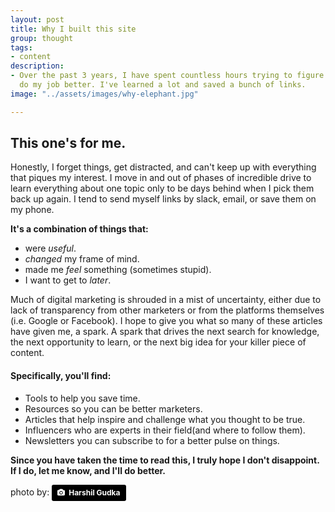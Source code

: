 ```yaml
---
layout: post
title: Why I built this site
group: thought
tags:
- content
description:
- Over the past 3 years, I have spent countless hours trying to figure out how to
  do my job better. I've learned a lot and saved a bunch of links.
image: "../assets/images/why-elephant.jpg"

---
```

## This one's for me.

Honestly, I forget things, get distracted, and can't keep up with everything that piques my interest.  I move in and out of phases of incredible drive to learn everything about one topic only to be days behind when I pick them back up again.  I tend to send myself links by slack, email, or save them on my phone.

**It's a combination of things that:**
- were *useful*.
- *changed* my frame of mind.
- made me *feel* something (sometimes stupid).
- I want to get to *later*.

Much of digital marketing is shrouded in a mist of uncertainty, either due to lack of transparency from other marketers or from the platforms themselves (i.e. Google or Facebook).  I hope to give you what so many of these articles have given me, a spark.  A spark that drives the next search for knowledge, the next opportunity to learn, or the next big idea for your killer piece of content.

#### Specifically, you'll find:
- Tools to help you save time.
- Resources so you can be better marketers.
- Articles that help inspire and challenge what you thought to be true.
- Influencers who are experts in their field(and where to follow them).
- Newsletters you can subscribe to for a better pulse on things.

**Since you have taken the time to read this, I truly hope I don't disappoint.  If I do, let me know, and I'll do better.**


<p class="uk-text-muted uk-margin-remove-bottom">photo by: <a style="background-color:black;color:white;text-decoration:none;padding:4px 6px;font-family:-apple-system, BlinkMacSystemFont, &quot;San Francisco&quot;, &quot;Helvetica Neue&quot;, Helvetica, Ubuntu, Roboto, Noto, &quot;Segoe UI&quot;, Arial, sans-serif;font-size:12px;font-weight:bold;line-height:1.2;display:inline-block;border-radius:3px" href="https://unsplash.com/@hgudka97?utm_medium=referral&amp;utm_campaign=photographer-credit&amp;utm_content=creditBadge" target="_blank" rel="noopener noreferrer" title="Download free do whatever you want high-resolution photos from Harshil Gudka"><span style="display:inline-block;padding:2px 3px"><svg xmlns="http://www.w3.org/2000/svg" style="height:12px;width:auto;position:relative;vertical-align:middle;top:-1px;fill:white" viewBox="0 0 32 32"><title>unsplash-logo</title><path d="M20.8 18.1c0 2.7-2.2 4.8-4.8 4.8s-4.8-2.1-4.8-4.8c0-2.7 2.2-4.8 4.8-4.8 2.7.1 4.8 2.2 4.8 4.8zm11.2-7.4v14.9c0 2.3-1.9 4.3-4.3 4.3h-23.4c-2.4 0-4.3-1.9-4.3-4.3v-15c0-2.3 1.9-4.3 4.3-4.3h3.7l.8-2.3c.4-1.1 1.7-2 2.9-2h8.6c1.2 0 2.5.9 2.9 2l.8 2.4h3.7c2.4 0 4.3 1.9 4.3 4.3zm-8.6 7.5c0-4.1-3.3-7.5-7.5-7.5-4.1 0-7.5 3.4-7.5 7.5s3.3 7.5 7.5 7.5c4.2-.1 7.5-3.4 7.5-7.5z"></path></svg></span><span style="display:inline-block;padding:2px 3px">Harshil Gudka</span></a></p>